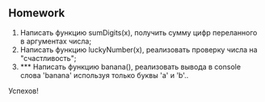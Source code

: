 ##  Homework

1. Написать функцию sumDigits(x), получить сумму цифр переланного в аргументах числа;
2. Написать функцию luckyNumber(x), реализовать проверку числа на "счастливость";
3. *** Написать функцию banana(), реализовать вывода в console слова 'banana' используя только буквы 'a' и 'b'..

Успехов!